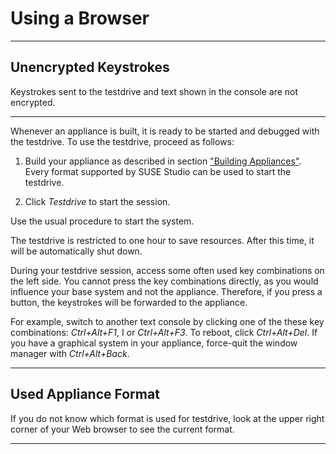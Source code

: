 # Using a Browser

---

## Unencrypted Keystrokes

Keystrokes sent to the testdrive and text shown in the console are not encrypted.

---

Whenever an appliance is built, it is ready to be started and debugged with the
testdrive. To use the testdrive, proceed as follows:

1. Build your appliance as described in section ["Building
Appliances"][build-app]. Every format supported by SUSE Studio can be used to
start the testdrive.

2. Click *Testdrive* to start the session.

Use the usual procedure to start the system.

The testdrive is restricted to one hour to save resources. After this time, it
will be automatically shut down.

During your testdrive session, access some often used key combinations on the
left side. You cannot press the key combinations directly, as you would
influence your base system and not the appliance. Therefore, if you press a
button, the keystrokes will be forwarded to the appliance.

For example, switch to another text console by clicking one of the these key
combinations: *Ctrl+Alt+F1*, I or *Ctrl+Alt+F3*. To reboot, click
*Ctrl+Alt+Del*. If you have a graphical system in your appliance, force-quit the
window manager with *Ctrl+Alt+Back*.

---

## Used Appliance Format

If you do not know which format is used for testdrive, look at the upper right
corner of your Web browser to see the current format.

---


[build-app]: ../create/building-appliances.html
